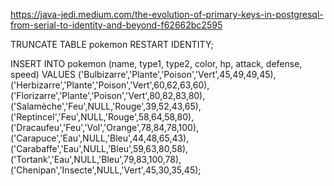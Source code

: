 https://java-jedi.medium.com/the-evolution-of-primary-keys-in-postgresql-from-serial-to-identity-and-beyond-f62662bc2595

TRUNCATE TABLE pokemon RESTART IDENTITY;

INSERT INTO pokemon (name, type1, type2, color, hp, attack, defense, speed) VALUES
('Bulbizarre','Plante','Poison','Vert',45,49,49,45),
('Herbizarre','Plante','Poison','Vert',60,62,63,60),
('Florizarre','Plante','Poison','Vert',80,82,83,80),
('Salamèche','Feu',NULL,'Rouge',39,52,43,65),
('Reptincel','Feu',NULL,'Rouge',58,64,58,80),
('Dracaufeu','Feu','Vol','Orange',78,84,78,100),
('Carapuce','Eau',NULL,'Bleu',44,48,65,43),
('Carabaffe','Eau',NULL,'Bleu',59,63,80,58),
('Tortank','Eau',NULL,'Bleu',79,83,100,78),
('Chenipan','Insecte',NULL,'Vert',45,30,35,45);